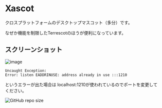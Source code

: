 # Xascot
クロスプラットフォームのデスクトップマスコット（多分）です。

なぜか機能を制限したTerrescotのほうが便利になっています。

## スクリーンショット
![image](https://user-images.githubusercontent.com/84224913/150704576-b55cfce8-6bdd-45ad-9bcf-7daece9c4427.png)

```
Uncaught Exception:
Error: listen EADDRINUSE: address already in use :::1210
```
というエラーが出た場合は
localhost:1210が使われているのでポートを変更してください。

![GitHub repo size](https://img.shields.io/github/repo-size/mf-3d/xascot?style=plastic)
